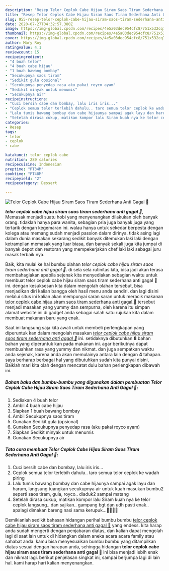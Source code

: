 ```yaml
---
description: "Resep Telor Ceplok Cabe Hijau Siram Saos Tiram Sederhana Anti Gagal 🤗 yang nikmat"
title: "Resep Telor Ceplok Cabe Hijau Siram Saos Tiram Sederhana Anti Gagal 🤗 yang nikmat"
slug: 955-resep-telor-ceplok-cabe-hijau-siram-saos-tiram-sederhana-anti-gagal-yang-nikmat
date: 2020-07-27T04:32:57.380Z
image: https://img-global.cpcdn.com/recipes/4e5a03dec954cfc8/751x532cq70/telor-ceplok-cabe-hijau-siram-saos-tiram-sederhana-anti-gagal-🤗-foto-resep-utama.jpg
thumbnail: https://img-global.cpcdn.com/recipes/4e5a03dec954cfc8/751x532cq70/telor-ceplok-cabe-hijau-siram-saos-tiram-sederhana-anti-gagal-🤗-foto-resep-utama.jpg
cover: https://img-global.cpcdn.com/recipes/4e5a03dec954cfc8/751x532cq70/telor-ceplok-cabe-hijau-siram-saos-tiram-sederhana-anti-gagal-🤗-foto-resep-utama.jpg
author: Mary Roy
ratingvalue: 4.1
reviewcount: 15
recipeingredient:
- "4 buah telor"
- "4 buah cabe hijau"
- "1 buah bawang bombay"
- "Secukupnya saos tiram"
- "Sedikit gula opsional"
- "Secukupnya penyedap rasa aku pakai royco ayam"
- "Sedikit minyak untuk menumis"
- "Secukupnya air"
recipeinstructions:
- "Cuci bersih cabe dan bombay, lalu iris iris..."
- "Ceplok semua telor terlebih dahulu.. taro semua telor ceplok ke wadah piring"
- "Lalu tumis bawang bombay dan cabe hijaunya sampai agak layu dan harum, langsung tuangkan secukupnya air untuk kuah masukan bumbu2 seperti saos tiram, gula, royco.. diaduk2 sampai matang"
- "Setelah dirasa cukup, matikan kompor lalu Siram kuah nya ke telor ceplok langsung.. dan sajikan.. gampang bgt dan udh pasti enak.. apalagi dimakan bareng nasi sama kerupuk...🤪🤪🤪🤪"
categories:
- Resep
tags:
- telor
- ceplok
- cabe

katakunci: telor ceplok cabe 
nutrition: 289 calories
recipecuisine: Indonesian
preptime: "PT34M"
cooktime: "PT48M"
recipeyield: "2"
recipecategory: Dessert

---
```



![Telor Ceplok Cabe Hijau Siram Saos Tiram Sederhana Anti Gagal 🤗](https://img-global.cpcdn.com/recipes/4e5a03dec954cfc8/751x532cq70/telor-ceplok-cabe-hijau-siram-saos-tiram-sederhana-anti-gagal-🤗-foto-resep-utama.jpg)

<b><i>telor ceplok cabe hijau siram saos tiram sederhana anti gagal 🤗</i></b>, Memasak menjadi suatu hobi yang menyenangkan dilakukan oleh banyak orang. tidaklah hanya para wanita, sebagian pria juga banyak juga yang tertarik dengan kegemaran ini. walau hanya untuk sekedar berpesta dengan kolega atau memang sudah menjadi passion dalam dirinya. tidak asing lagi dalam dunia masakan sekarang sedikit banyak ditemukan laki laki dengan ketrampilan memasak yang luar biasa, dan banyak sekali juga kita jumpai di banyak depot dan restoran yang mempekerjakan chef laki laki sebagai juru masak terbaik nya.

Baik, kita mulai ke hal bumbu olahan <i>telor ceplok cabe hijau siram saos tiram sederhana anti gagal 🤗</i>. di sela sela rutinitas kita, bisa jadi akan terasa membahagiakan apabila sejenak kita menyediakan sebagian waktu untuk membuat telor ceplok cabe hijau siram saos tiram sederhana anti gagal 🤗 ini. dengan kesuksesan kita dalam mengolah olahan tersebut, bisa menjadikan diri kalian bangga oleh hasil menu anda sendiri. dan lagi disini melalui situs ini kalian akan mempunyai saran saran untuk meracik makanan <u>telor ceplok cabe hijau siram saos tiram sederhana anti gagal 🤗</u> tersebut menjadi masakan yang yummy dan sempurna, oleh karena itu simpan alamat website ini di gadget anda sebagai salah satu rujukan kita dalam membuat makanan baru yang enak.




Saat ini langsung saja kita awali untuk membeli perlengkapan yang diperuntuk kan dalam mengolah masakan <u><i>telor ceplok cabe hijau siram saos tiram sederhana anti gagal 🤗</i></u> ini. setidaknya dibutuhkan <b>8</b> bahan bahan yang diperuntuk kan pada makanan ini. agar berikutnya dapat membuahkan rasa yang yummy dan nikmat. dan juga sempatkan waktu anda sejenak, karena anda akan memulainya antara lain dengan <b>4</b> tahapan. saya berharap berbagai hal yang dibutuhkan sudah kita punyai disini, Baiklah mari kita olah dengan mencatat dulu bahan perlengkapan dibawah ini.

<!--inarticleads1-->

##### Bahan baku dan bumbu-bumbu yang digunakan dalam pembuatan Telor Ceplok Cabe Hijau Siram Saos Tiram Sederhana Anti Gagal 🤗:

1. Sediakan 4 buah telor
1. Ambil 4 buah cabe hijau
1. Siapkan 1 buah bawang bombay
1. Ambil Secukupnya saos tiram
1. Gunakan Sedikit gula (opsional)
1. Gunakan Secukupnya penyedap rasa (aku pakai royco ayam)
1. Siapkan Sedikit minyak untuk menumis
1. Gunakan Secukupnya air




<!--inarticleads2-->

##### Tata cara membuat Telor Ceplok Cabe Hijau Siram Saos Tiram Sederhana Anti Gagal 🤗:

1. Cuci bersih cabe dan bombay, lalu iris iris...
1. Ceplok semua telor terlebih dahulu.. taro semua telor ceplok ke wadah piring
1. Lalu tumis bawang bombay dan cabe hijaunya sampai agak layu dan harum, langsung tuangkan secukupnya air untuk kuah masukan bumbu2 seperti saos tiram, gula, royco.. diaduk2 sampai matang
1. Setelah dirasa cukup, matikan kompor lalu Siram kuah nya ke telor ceplok langsung.. dan sajikan.. gampang bgt dan udh pasti enak.. apalagi dimakan bareng nasi sama kerupuk...🤪🤪🤪🤪




Demikianlah sedikit bahasan hidangan perihal bumbu bumbu <u>telor ceplok cabe hijau siram saos tiram sederhana anti gagal 🤗</u> yang endess. kita harap anda sudah mengerti dengan penjabaran diatas, dan kalian dapat mengolah lagi di saat lain untuk di hidangkan dalam aneka acara acara family atau sahabat anda. kamu bisa menyesuaikan bumbu bumbu yang ditampilkan diatas sesuai dengan harapan anda, sehingga hidangan <b>telor ceplok cabe hijau siram saos tiram sederhana anti gagal 🤗</b> ini bisa menjadi lebih enak dan nikmat lagi. berikut penjelasan singkat ini, sampai berjumpa lagi di lain hal. kami harap hari kalian menyenangkan.
